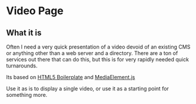 # Video Page

## What it is

Often I need a very quick presentation of a video devoid of an existing CMS or anything other than a web server and a directory. There are a ton of services out there that can do this, but this is for very rapidly needed quick turnarounds. 

Its based on [HTML5 Boilerplate](http://http://html5boilerplate.com/) and [MediaElement.js](http://http://mediaelementjs.com/)

Use it as is to display a single video, or use it as a starting point for something more.




